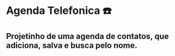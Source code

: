 # Agenda Telefonica ☎️
<h2>Projetinho de uma agenda de contatos, que adiciona, salva e busca pelo nome.<h2>
